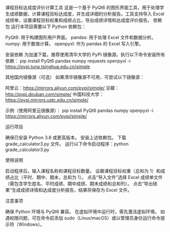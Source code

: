 课程目标达成度评价计算工具
这是一个基于 PyQt6 的图形界面工具，用于处理学生成绩数据，计算课程目标达成度，并生成详细的分析报告。工具支持导入 Excel 成绩单，设置课程目标权重和成绩占比，导出成绩详情和达成度评价报告。
依赖包
运行本项目需要以下 Python 依赖包：

PyQt6: 用于构建图形用户界面。
pandas: 用于处理 Excel 文件和数据分析。
numpy: 用于数值计算。
openpyxl: 作为 pandas 的 Excel 写入引擎。

安装依赖
为加速下载，推荐使用清华大学的 PyPI 镜像源。执行以下命令安装所有依赖：
pip install PyQt6 pandas numpy requests openpyxl -i https://pypi.tuna.tsinghua.edu.cn/simple

其他国内镜像源（可选）
如果清华镜像源不可用，可尝试以下镜像源：

阿里云：https://mirrors.aliyun.com/pypi/simple/
豆瓣：http://pypi.douban.com/simple/
中国科技大学：https://pypi.mirrors.ustc.edu.cn/simple/

示例（使用阿里云镜像源）：
pip install PyQt6 pandas numpy openpyxl -i https://mirrors.aliyun.com/pypi/simple/

运行项目

确保已安装 Python 3.8 或更高版本。
安装上述依赖包。
下载 grade_calculator3.py 文件。
运行以下命令启动程序：python grade_calculator3.py



使用说明

启动程序后，输入课程名称和课程目标数量。
设置课程目标权重（总和为 1）和成绩占比（平时、期中、期末，总和为 1）。
点击“导入文件”选择 Excel 成绩单文件（需包含学生姓名、平时成绩、期中成绩、期末成绩和总和列）。
点击“导出结果”生成成绩详情和达成度分析报告，结果将保存为 Excel 文件。

注意事项

确保 Python 环境与 PyQt6 兼容。
在虚拟环境中运行时，需先激活虚拟环境。
如遇权限问题，可在命令前添加 sudo（Linux/macOS）或以管理员身份运行命令提示符（Windows）。

